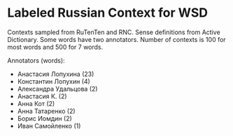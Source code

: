 Labeled Russian Context for WSD
===============================

Contexts sampled from RuTenTen and RNC. Sense definitions from Active Dictionary.
Some words have two annotators. Number of contexts is 100 for most words
and 500 for 7 words.

Annotators (words):

- Анастасия Лопухина (23)
- Константин Лопухин (4)
- Александра Удальцова (2)
- Анастасия К. (2)
- Анна Кот (2)
- Анна Татаренко (2)
- Борис Иомдин (2)
- Иван Самойленко (1)
